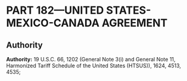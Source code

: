 # PART 182—UNITED STATES-MEXICO-CANADA AGREEMENT




## Authority

**Authority:** 19 U.S.C. 66, 1202 (General Note 3(i) and General Note 11, Harmonized Tariff Schedule of the United States (HTSUS)), 1624, 4513, 4535;


